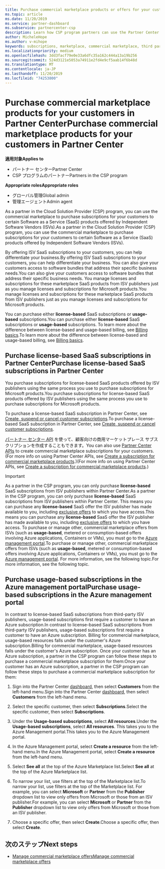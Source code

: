 ```yaml
---
title: Purchase commercial marketplace products or offers for your customers  | Partner Center
ms.topic: article
ms.date: 11/20/2019
ms.service: partner-dashboard
ms.subservice: partnercenter-csp
description: Learn how CSP program partners can use the Partner Center marketplace to make customer purchases of SaaS offers from Independent Software Vendors (ISVs).
author: MicheleHope
ms.author: v-mihope
keywords: subscriptions, marketplace, commercial marketplace, third party, ISV, SaaS offers, Cloud Solution Provider program, purchase an offer, purchase a subscription
ms.localizationpriority: medium
ms.openlocfilehash: 3dd3facf79e0e33a6dfc35a162c444a13a19b256
ms.sourcegitcommit: 524d3121e5053a74911e2fd4e9cf5aab14f6b48d
ms.translationtype: MT
ms.contentlocale: ja-JP
ms.lasthandoff: 11/20/2019
ms.locfileid: "74253800"
---
```

# <a name="purchase-commercial-marketplace-products-for-your-customers-in-partner-center"></a><span data-ttu-id="ae8fd-104">Purchase commercial marketplace products for your customers in Partner Center</span><span class="sxs-lookup"><span data-stu-id="ae8fd-104">Purchase commercial marketplace products for your customers in Partner Center</span></span>

<span data-ttu-id="ae8fd-105">**適用対象**</span><span class="sxs-lookup"><span data-stu-id="ae8fd-105">**Applies to**</span></span>

- <span data-ttu-id="ae8fd-106">パートナー センター</span><span class="sxs-lookup"><span data-stu-id="ae8fd-106">Partner Center</span></span>
- <span data-ttu-id="ae8fd-107">CSP プログラムのパートナー</span><span class="sxs-lookup"><span data-stu-id="ae8fd-107">Partners in the CSP program</span></span>

<span data-ttu-id="ae8fd-108">**Appropriate roles**</span><span class="sxs-lookup"><span data-stu-id="ae8fd-108">**Appropriate roles**</span></span>

- <span data-ttu-id="ae8fd-109">グローバル管理</span><span class="sxs-lookup"><span data-stu-id="ae8fd-109">Global admin</span></span>
- <span data-ttu-id="ae8fd-110">管理エージェント</span><span class="sxs-lookup"><span data-stu-id="ae8fd-110">Admin agent</span></span>

<span data-ttu-id="ae8fd-111">As a partner in the Cloud Solution Provider (CSP) program, you can use the commercial marketplace to purchase subscriptions for your customers to certain Software as a Service (SaaS) products offered by Independent Software Vendors (ISVs).</span><span class="sxs-lookup"><span data-stu-id="ae8fd-111">As a partner in the Cloud Solution Provider (CSP) program, you can use the commercial marketplace to purchase subscriptions for your customers to certain Software as a Service (SaaS) products offered by Independent Software Vendors (ISVs).</span></span> 

<span data-ttu-id="ae8fd-112">By offering ISV SaaS subscriptions to your customers, you can help differentiate your business.</span><span class="sxs-lookup"><span data-stu-id="ae8fd-112">By offering ISV SaaS subscriptions to your customers, you can help differentiate your business.</span></span> <span data-ttu-id="ae8fd-113">You can also give your customers access to software bundles that address their specific business needs.</span><span class="sxs-lookup"><span data-stu-id="ae8fd-113">You can also give your customers access to software bundles that address their specific business needs.</span></span> <span data-ttu-id="ae8fd-114">You manage licenses and subscriptions for these marketplace SaaS products from ISV publishers just as you manage licenses and subscriptions for Microsoft products.</span><span class="sxs-lookup"><span data-stu-id="ae8fd-114">You manage licenses and subscriptions for these marketplace SaaS products from ISV publishers just as you manage licenses and subscriptions for Microsoft products.</span></span>

<span data-ttu-id="ae8fd-115">You can purchase either **license-based** SaaS subscriptions or **usage-based** subscriptions.</span><span class="sxs-lookup"><span data-stu-id="ae8fd-115">You can purchase either **license-based** SaaS subscriptions or **usage-based** subscriptions.</span></span> <span data-ttu-id="ae8fd-116">To learn more about the difference between license-based and usage-based billing, see [Billing basics](billing-basics.md).</span><span class="sxs-lookup"><span data-stu-id="ae8fd-116">To learn more about the difference between license-based and usage-based billing, see [Billing basics](billing-basics.md).</span></span>

## <a name="purchase-license-based-saas-subscriptions-in-partner-center"></a><span data-ttu-id="ae8fd-117">Purchase license-based SaaS subscriptions in Partner Center</span><span class="sxs-lookup"><span data-stu-id="ae8fd-117">Purchase license-based SaaS subscriptions in Partner Center</span></span>

<span data-ttu-id="ae8fd-118">You purchase subscriptions for license-based SaaS products offered by ISV publishers using the same process you use to purchase subscriptions for Microsoft products.</span><span class="sxs-lookup"><span data-stu-id="ae8fd-118">You purchase subscriptions for license-based SaaS products offered by ISV publishers using the same process you use to purchase subscriptions for Microsoft products.</span></span>

<span data-ttu-id="ae8fd-119">To purchase a license-based SaaS subscription in Partner Center, see [Create, suspend or cancel customer subscriptions](create-a-new-subscription.md#create-a-new-subscription).</span><span class="sxs-lookup"><span data-stu-id="ae8fd-119">To purchase a license-based SaaS subscription in Partner Center, see [Create, suspend or cancel customer subscriptions](create-a-new-subscription.md#create-a-new-subscription).</span></span>

<span data-ttu-id="ae8fd-120">[パートナー センター API](https://docs.microsoft.com/partner-center/develop/) を使って、顧客向けの商用マーケットプレース サブスクリプションを作成することもできます。</span><span class="sxs-lookup"><span data-stu-id="ae8fd-120">You can also use [Partner Center APIs](https://docs.microsoft.com/partner-center/develop/) to create commercial marketplace subscriptions for your customers.</span></span> <span data-ttu-id="ae8fd-121">(For more info on using Partner Center APIs, see [Create a subscription for commercial marketplace products](https://docs.microsoft.com/partner-center/develop/create-subscription-azure-marketplace-products).)</span><span class="sxs-lookup"><span data-stu-id="ae8fd-121">(For more info on using Partner Center APIs, see [Create a subscription for commercial marketplace products](https://docs.microsoft.com/partner-center/develop/create-subscription-azure-marketplace-products).)</span></span>

>[!IMPORTANT]
> <span data-ttu-id="ae8fd-122">As a partner in the CSP program, you can only purchase **license-based** SaaS subscriptions from ISV publishers within Partner Center.</span><span class="sxs-lookup"><span data-stu-id="ae8fd-122">As a partner in the CSP program, you can only purchase **license-based** SaaS subscriptions from ISV publishers within Partner Center.</span></span> <span data-ttu-id="ae8fd-123">This means you can purchase any **license-based** SaaS offer the ISV publisher has made available to you, including [exclusive offers](csp-commercial-marketplace-discover.md#learn-about-marketplace-exclusive-offers) to which you have access.</span><span class="sxs-lookup"><span data-stu-id="ae8fd-123">This means you can purchase any **license-based** SaaS offer the ISV publisher has made available to you, including [exclusive offers](csp-commercial-marketplace-discover.md#learn-about-marketplace-exclusive-offers) to which you have access.</span></span> <span data-ttu-id="ae8fd-124">To purchase or manage other, commercial marketplace offers from ISVs (such as **usage-based**, metered or consumption-based offers involving Azure applications, Containers or VMs), you must go to the [Azure management portal](https://portal.azure.com/).</span><span class="sxs-lookup"><span data-stu-id="ae8fd-124">To purchase or manage other, commercial marketplace offers from ISVs (such as **usage-based**, metered or consumption-based offers involving Azure applications, Containers or VMs), you must go to the [Azure management portal](https://portal.azure.com/).</span></span> <span data-ttu-id="ae8fd-125">For more information, see the following topic.</span><span class="sxs-lookup"><span data-stu-id="ae8fd-125">For more information, see the following topic.</span></span>

## <a name="purchase-usage-based-subscriptions-in-the-azure-management-portal"></a><span data-ttu-id="ae8fd-126">Purchase usage-based subscriptions in the Azure management portal</span><span class="sxs-lookup"><span data-stu-id="ae8fd-126">Purchase usage-based subscriptions in the Azure management portal</span></span>

<span data-ttu-id="ae8fd-127">In contrast to license-based SaaS subscriptions from third-party ISV publishers, usage-based subscriptions first require a customer to have an Azure subscription.</span><span class="sxs-lookup"><span data-stu-id="ae8fd-127">In contrast to license-based SaaS subscriptions from third-party ISV publishers, usage-based subscriptions first require a customer to have an Azure subscription.</span></span> <span data-ttu-id="ae8fd-128">Billing for commercial marketplace, usage-based resources falls under the customer's Azure subscription.</span><span class="sxs-lookup"><span data-stu-id="ae8fd-128">Billing for commercial marketplace, usage-based resources falls under the customer's Azure subscription.</span></span> <span data-ttu-id="ae8fd-129">Once your customer has an Azure subscription, a partner in the CSP program can follow these steps to purchase a commercial marketplace subscription for them:</span><span class="sxs-lookup"><span data-stu-id="ae8fd-129">Once your customer has an Azure subscription, a partner in the CSP program can follow these steps to purchase a commercial marketplace subscription for them:</span></span>

1. <span data-ttu-id="ae8fd-130">Sign into the Partner Center [dashboard](https://partner.microsoft.com/dashboard), then select **Customers** from the left-hand menu.</span><span class="sxs-lookup"><span data-stu-id="ae8fd-130">Sign into the Partner Center [dashboard](https://partner.microsoft.com/dashboard), then select **Customers** from the left-hand menu.</span></span>

2. <span data-ttu-id="ae8fd-131">Select the specific customer, then select **Subscriptions**.</span><span class="sxs-lookup"><span data-stu-id="ae8fd-131">Select the specific customer, then select **Subscriptions**.</span></span>  

3. <span data-ttu-id="ae8fd-132">Under the **Usage-based subscriptions**, select **All resources**.</span><span class="sxs-lookup"><span data-stu-id="ae8fd-132">Under the **Usage-based subscriptions**, select **All resources**.</span></span> <span data-ttu-id="ae8fd-133">This takes you to the Azure Management portal.</span><span class="sxs-lookup"><span data-stu-id="ae8fd-133">This takes you to the Azure Management portal.</span></span>

4. <span data-ttu-id="ae8fd-134">In the Azure Management portal, select **Create a resource** from the left-hand menu.</span><span class="sxs-lookup"><span data-stu-id="ae8fd-134">In the Azure Management portal, select **Create a resource** from the left-hand menu.</span></span>

5. <span data-ttu-id="ae8fd-135">Select **See all** at the top of the Azure Marketplace list.</span><span class="sxs-lookup"><span data-stu-id="ae8fd-135">Select **See all** at the top of the Azure Marketplace list.</span></span>

6. <span data-ttu-id="ae8fd-136">To narrow your list, use filters at the top of the Marketplace list.</span><span class="sxs-lookup"><span data-stu-id="ae8fd-136">To narrow your list, use filters at the top of the Marketplace list.</span></span> <span data-ttu-id="ae8fd-137">For example, you can select **Microsoft** or **Partner** from the **Publisher** dropdown list to view only offers from Microsoft or those from an ISV publisher.</span><span class="sxs-lookup"><span data-stu-id="ae8fd-137">For example, you can select **Microsoft** or **Partner** from the **Publisher** dropdown list to view only offers from Microsoft or those from an ISV publisher.</span></span>

7. <span data-ttu-id="ae8fd-138">Choose a specific offer, then select **Create**.</span><span class="sxs-lookup"><span data-stu-id="ae8fd-138">Choose a specific offer, then select **Create**.</span></span>

## <a name="next-steps"></a><span data-ttu-id="ae8fd-139">次のステップ</span><span class="sxs-lookup"><span data-stu-id="ae8fd-139">Next steps</span></span>

- [<span data-ttu-id="ae8fd-140">Manage commercial marketplace offers</span><span class="sxs-lookup"><span data-stu-id="ae8fd-140">Manage commercial marketplace offers</span></span>](csp-commercial-marketplace-purchase.md)